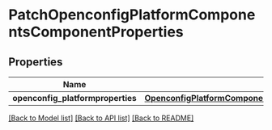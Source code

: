 # PatchOpenconfigPlatformComponentsComponentProperties

## Properties
Name | Type | Description | Notes
------------ | ------------- | ------------- | -------------
**openconfig_platformproperties** | [**OpenconfigPlatformComponentsOpenconfigplatformcomponentsProperties**](OpenconfigPlatformComponentsOpenconfigplatformcomponentsProperties.md) |  | [optional] 

[[Back to Model list]](../README.md#documentation-for-models) [[Back to API list]](../README.md#documentation-for-api-endpoints) [[Back to README]](../README.md)


